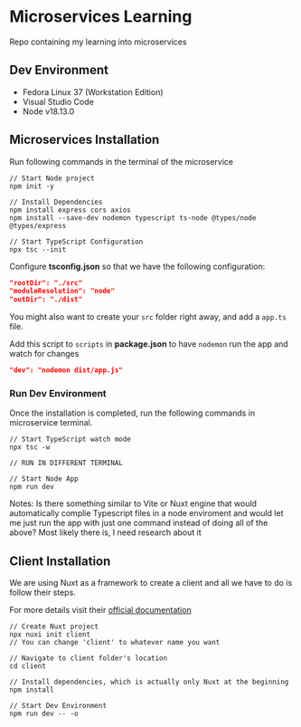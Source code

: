 # Microservices Learning

Repo containing my learning into microservices

## Dev Environment

- Fedora Linux 37 (Workstation Edition)
- Visual Studio Code
- Node v18.13.0

## Microservices Installation

Run following commands in the terminal of the microservice 
```bsh
// Start Node project
npm init -y

// Install Dependencies
npm install express cors axios 
npm install --save-dev nodemon typescript ts-node @types/node @types/express

// Start TypeScript Configuration
npx tsc --init 
```

Configure **tsconfig.json** so that we have the following configuration:
```json
"rootDir": "./src"
"moduleResolution": "node"
"outDir": "./dist"
```
You might also want to create your `src` folder right away, and add a `app.ts` file.

Add this script to `scripts` in **package.json** to have `nodemon` run the app and watch for changes
```json
"dev": "nodemon dist/app.js"
```

### Run Dev Environment

Once the installation is completed, run the following commands in microservice terminal.
```bsh
// Start TypeScript watch mode
npx tsc -w

// RUN IN DIFFERENT TERMINAL

// Start Node App
npm run dev
```

Notes: Is there something similar to Vite or Nuxt engine that would automatically complie Typescript files in a node enviroment and would let me just run the app with just one command instead of doing all of the above? Most likely there is, I need research about it


## Client Installation

We are using Nuxt as a framework to create a client and all we have to do is follow their steps.

For more details visit their [official documentation](https://nuxt.com/docs/getting-started/installation)

```bsh
// Create Nuxt project
npx nuxi init client
// You can change 'client' to whatever name you want

// Navigate to client folder's location
cd client

// Install dependencies, which is actually only Nuxt at the beginning
npm install

// Start Dev Environment
npm run dev -- -o
```

